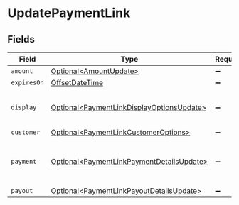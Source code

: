 # UpdatePaymentLink


## Fields

| Field                                                                                                    | Type                                                                                                     | Required                                                                                                 | Description                                                                                              |
| -------------------------------------------------------------------------------------------------------- | -------------------------------------------------------------------------------------------------------- | -------------------------------------------------------------------------------------------------------- | -------------------------------------------------------------------------------------------------------- |
| `amount`                                                                                                 | [Optional\<AmountUpdate>](../../models/components/AmountUpdate.md)                                       | :heavy_minus_sign:                                                                                       | N/A                                                                                                      |
| `expiresOn`                                                                                              | [OffsetDateTime](https://docs.oracle.com/javase/8/docs/api/java/time/OffsetDateTime.html)                | :heavy_minus_sign:                                                                                       | N/A                                                                                                      |
| `display`                                                                                                | [Optional\<PaymentLinkDisplayOptionsUpdate>](../../models/components/PaymentLinkDisplayOptionsUpdate.md) | :heavy_minus_sign:                                                                                       | Customizable display options for a payment link.                                                         |
| `customer`                                                                                               | [Optional\<PaymentLinkCustomerOptions>](../../models/components/PaymentLinkCustomerOptions.md)           | :heavy_minus_sign:                                                                                       | N/A                                                                                                      |
| `payment`                                                                                                | [Optional\<PaymentLinkPaymentDetailsUpdate>](../../models/components/PaymentLinkPaymentDetailsUpdate.md) | :heavy_minus_sign:                                                                                       | Options for payment links used to collect payment.                                                       |
| `payout`                                                                                                 | [Optional\<PaymentLinkPayoutDetailsUpdate>](../../models/components/PaymentLinkPayoutDetailsUpdate.md)   | :heavy_minus_sign:                                                                                       | N/A                                                                                                      |
